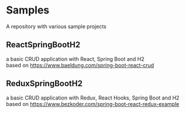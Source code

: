 # Samples
A repository with various sample projects

## ReactSpringBootH2

a basic CRUD application with React, Spring Boot and H2  
based on https://www.baeldung.com/spring-boot-react-crud


## ReduxSpringBootH2

a basic CRUD application with Redux, React Hooks, Spring Boot and H2  
based on https://www.bezkoder.com/spring-boot-react-redux-example


